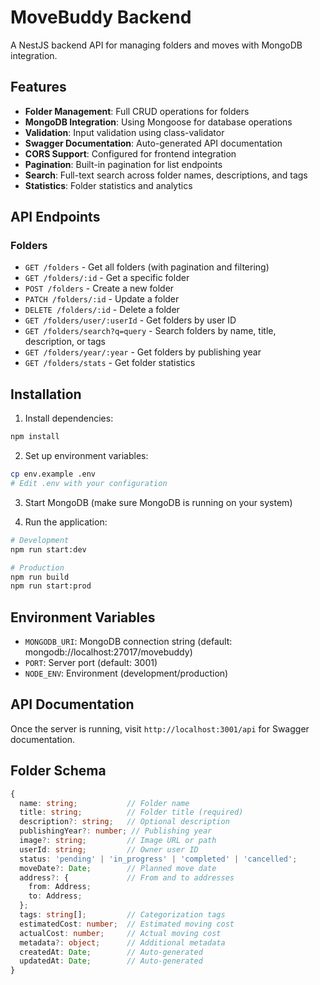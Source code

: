 # MoveBuddy Backend

A NestJS backend API for managing folders and moves with MongoDB integration.

## Features

- **Folder Management**: Full CRUD operations for folders
- **MongoDB Integration**: Using Mongoose for database operations
- **Validation**: Input validation using class-validator
- **Swagger Documentation**: Auto-generated API documentation
- **CORS Support**: Configured for frontend integration
- **Pagination**: Built-in pagination for list endpoints
- **Search**: Full-text search across folder names, descriptions, and tags
- **Statistics**: Folder statistics and analytics

## API Endpoints

### Folders
- `GET /folders` - Get all folders (with pagination and filtering)
- `GET /folders/:id` - Get a specific folder
- `POST /folders` - Create a new folder
- `PATCH /folders/:id` - Update a folder
- `DELETE /folders/:id` - Delete a folder
- `GET /folders/user/:userId` - Get folders by user ID
- `GET /folders/search?q=query` - Search folders by name, title, description, or tags
- `GET /folders/year/:year` - Get folders by publishing year
- `GET /folders/stats` - Get folder statistics

## Installation

1. Install dependencies:
```bash
npm install
```

2. Set up environment variables:
```bash
cp env.example .env
# Edit .env with your configuration
```

3. Start MongoDB (make sure MongoDB is running on your system)

4. Run the application:
```bash
# Development
npm run start:dev

# Production
npm run build
npm run start:prod
```

## Environment Variables

- `MONGODB_URI`: MongoDB connection string (default: mongodb://localhost:27017/movebuddy)
- `PORT`: Server port (default: 3001)
- `NODE_ENV`: Environment (development/production)

## API Documentation

Once the server is running, visit `http://localhost:3001/api` for Swagger documentation.

## Folder Schema

```typescript
{
  name: string;           // Folder name
  title: string;          // Folder title (required)
  description?: string;   // Optional description
  publishingYear?: number; // Publishing year
  image?: string;         // Image URL or path
  userId: string;         // Owner user ID
  status: 'pending' | 'in_progress' | 'completed' | 'cancelled';
  moveDate?: Date;        // Planned move date
  address?: {             // From and to addresses
    from: Address;
    to: Address;
  };
  tags: string[];         // Categorization tags
  estimatedCost: number;  // Estimated moving cost
  actualCost: number;     // Actual moving cost
  metadata?: object;      // Additional metadata
  createdAt: Date;        // Auto-generated
  updatedAt: Date;        // Auto-generated
}
```

